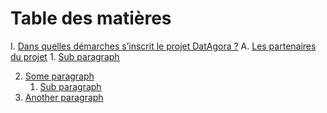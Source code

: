 # Table des matières


I. [Dans quelles démarches s’inscrit le projet DatAgora ?](#I)
  A. [Les partenaires du projet](#IA)
      1. [Sub paragraph](#subparagraph1)
        
2. [Some paragraph](#paragraph1)
    1. [Sub paragraph](#subparagraph1)
3. [Another paragraph](#paragraph2)
